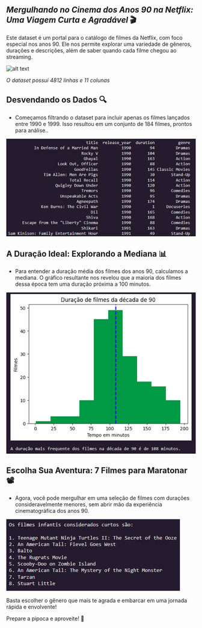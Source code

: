 ## *Mergulhando no Cinema dos Anos 90 na Netflix: Uma Viagem Curta e Agradável* 🎬

Este dataset é um portal para o catálogo de filmes da Netflix, com foco especial nos anos 90. Ele nos permite explorar uma variedade de gêneros, durações e descrições, além de saber quando cada filme chegou ao streaming.

![alt text](dataset.jpeg)

_O dataset possui 4812 linhas e 11 colunas_

## **Desvendando os Dados 🔍** 

* Começamos filtrando o dataset para incluir apenas os filmes lançados entre 1990 e 1999. Isso resultou em um conjunto de 184 filmes, prontos para análise..

![alt text](filmes_filtrados.jpeg)

## **A Duração Ideal: Explorando a Mediana 📊**

* Para entender a duração média dos filmes dos anos 90, calculamos a mediana. O gráfico resultante nos revelou que a maioria dos filmes dessa época tem uma duração próxima a 100 minutos.

![alt text](grafico.jpeg)

## **Escolha Sua Aventura: 7 Filmes para Maratonar 📽**

* Agora, você pode mergulhar em uma seleção de filmes com durações consideravelmente menores, sem abrir mão da experiência cinematográfica dos anos 90.

![alt text](lista.jpeg)

Basta escolher o gênero que mais te agrada e embarcar em uma jornada rápida e envolvente!

Prepare a pipoca e aproveite! 🍿
